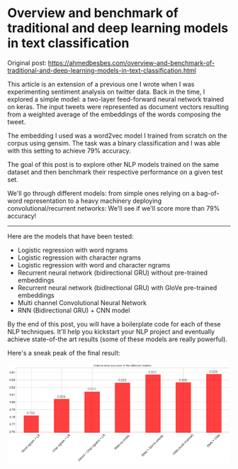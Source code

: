 # Overview and benchmark of traditional and deep learning models in text classification

Original post: https://ahmedbesbes.com/overview-and-benchmark-of-traditional-and-deep-learning-models-in-text-classification.html

This article is an extension of a previous one I wrote when I was experimenting sentiment analysis on twitter data. Back in the time, I explored a simple model: a two-layer feed-forward neural network trained on keras. The input tweets were represented as document vectors resulting from a weighted average of the embeddings of the words composing the tweet.

The embedding I used was a word2vec model I trained from scratch on the corpus using gensim. The task was a binary classification and I was able with this setting to achieve 79% accuracy.

The goal of this post is to explore other NLP models trained on the same dataset and then benchmark their respective performance on a given test set.

We'll go through different models: from simple ones relying on a bag-of-word representation to a heavy machinery deploying convolutional/recurrent networks: We'll see if we'll score more than 79% accuracy!

----------

Here are the models that have been tested:

- Logistic regression with word ngrams
- Logistic regression with character ngrams
- Logistic regression with word and character ngrams
- Recurrent neural network (bidirectional GRU) without pre-trained embeddings
- Recurrent neural network (bidirectional GRU) with GloVe pre-trained embeddings
- Multi channel Convolutional Neural Network
- RNN (Bidirectional GRU) + CNN model

By the end of this post, you will have a boilerplate code for each of these NLP techniques. It'll help you kickstart your NLP project and eventually achieve state-of-the art results (some of these models are really powerful).

Here's a sneak peak of the final result:

![benchmark](images/article_5/benchmark.png)
